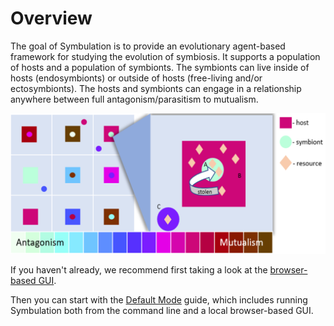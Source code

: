 # Overview

The goal of Symbulation is to provide an evolutionary agent-based framework for studying the evolution of symbiosis.
It supports a population of hosts and a population of symbionts.
The symbionts can live inside of hosts (endosymbionts) or outside of hosts (free-living and/or ectosymbionts). 
The hosts and symbionts can engage in a relationship anywhere between full antagonism/parasitism to mutualism.

![A figure with an overview of the system](generalSysPic.png)

If you haven't already, we recommend first taking a look at the [browser-based GUI](https://anyaevostinar.github.io/SymbulationEmp/web/symbulation.html).

Then you can start with the [Default Mode](1-GettingRunning) guide, which includes running Symbulation both from the command line and a local browser-based GUI.